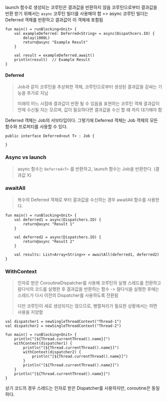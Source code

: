 launch 함수로 생성되는 코루틴은 결과값을 반환하지 않음
코루틴으로부터 결과값을 반환 받기 위해서는 `async` 코루틴 빌더를 사용해야 함
=> async 코루틴 빌더는 Deferred 객체를 반환하고 결과값이 이 객체에 포함됨

```
fun main() = runBlocking<Unit> {
	val exampleDeferred: Deferred<String> = async(Dispathcers.IO) {
		delay(1000L)
		return@async "Example Result"
	}

	val result = exampleDeferred.await()
	println(result)  // Example Result
}
```

#### Deferred 
> Job과 같이 코루틴을 추상화한 객체, 코루틴으로부터 생성된 결과값을 감싸는 기능을 추가로 지님
>
>미래의 어느 시점에 결과값이 반환 될 수 있음을 표현하는 코루틴 객체
>결과값이 언제 수신될 지는 모르며, 값이 필요하다면 결과값을 수신 할 떄 까지 대기해야 함

Deferred 객체는 Job의 서브타입이다.
그렇기에 Deferred 객체는 Job 객체의 모든 함수와 프로퍼티를 사용할 수 있다.
```
public interface Deferred<out T> : Job {

}
```
### Async vs launch
> async 함수는 `Deferred<T>` 를 반환하고,
>  launch 함수는 Job을 반환한다. (결과값 X)


### awaitAll
> 복수의 Deferred 객체로 부터 결과값을 수신하는 경우 awaitAll 함수를 사용한다.

```
fun main() = runBlocking<Unit> {
	val deferred1 = async(Dispatchers.IO) {
		return@async "Result 1"
	}

	val deferred2 = async(Dispatchers.IO) {
		return@async "Result 2"
	}

	val results: List<Array<String>> = awaitAll(deferred1, deferred2)
}
```


### WithContext
> 인자로 받은 CoroutineDispatcher를 사용해 코루틴의 실행 스레드를 전환하고
> 람다식의 코드를 실행한 후 결과값을 반환하는 함수 
> -> 람다식을 실행한 후에는 스레드가 다시 이전의 Dispatcher를 사용하도록 전환됨
> 
> 다만 코루틴이 새로 생성되지는 않으므로, 병렬처리가 필요한 상황에서는 하면 사용을 지양함

```
val dispatcher1 = newSingleThreadContext("Thread-1")
val dispatcher2 = newSingleThreadContext("Thread-2")

fun main() = runBlocking<Unit> {
	println("[${Thread.currentThread().name}]")
	withContext(dispatcher1) {
		println("[${Thread.currentThread().name}]")
		withContext(dispatcher2) {
			println("[${Thread.currentThread().name}]")
		}
		println("[${Thread.currentThread().name}]")
	}
	println("[${Thread.currentThread().name}]")
}
```
상기 코드의 경우 스레드는 인자로 받은 Dispatcher를 사용하지만, coroutine은 동일하다.
